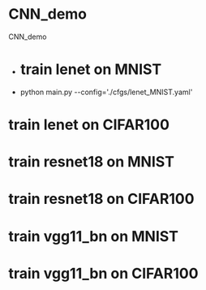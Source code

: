 # CNN_demo
CNN_demo

- # train lenet on MNIST
- python main.py --config='./cfgs/lenet_MNIST.yaml'
# train lenet on CIFAR100

# train resnet18 on MNIST

# train resnet18 on CIFAR100

# train vgg11_bn on MNIST

# train vgg11_bn on CIFAR100
